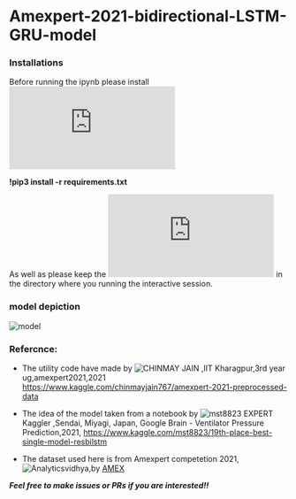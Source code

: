# Amexpert-2021-bidirectional-LSTM-GRU-model

### Installations
Before running the ipynb please install ![requirements](https://github.com/I-am-sayantan/Amexpert-2021-BILSTM-GRU-model/blob/main/code/requirements.txt) 

**!pip3 install -r requirements.txt**

As well as please keep the ![preprocessdata.py](https://github.com/I-am-sayantan/Amexpert-2021-BILSTM-GRU-model/blob/main/code/preprocessdata.py) in the directory where you running the interactive session. 


### model depiction
![model](https://user-images.githubusercontent.com/50532530/141774599-2f5cbd38-7349-48ee-b93e-e1e1324fb119.png)


### Refercnce:

- The utility code have made by  ![CHINMAY JAIN](https://github.com/Chinmay-jain767) ,IIT Kharagpur,3rd year ug,amexpert2021,2021 <https://www.kaggle.com/chinmayjain767/amexpert-2021-preprocessed-data>

- The idea of the model taken from a notebook by ![mst8823](https://www.kaggle.com/mst8823) EXPERT Kaggler ,Sendai, Miyagi, Japan, Google Brain - Ventilator Pressure Prediction,2021,  <https://www.kaggle.com/mst8823/19th-place-best-single-model-resbilstm>

- The dataset used here is from Amexpert competetion 2021,![Analyticsvidhya](https://datahack.analyticsvidhya.com/contest/amexpert-2021-machine-learning-hackathon/),by [AMEX](https://github.com/americanexpress) 

_**Feel free to make issues or PRs if you are interested!!**_
